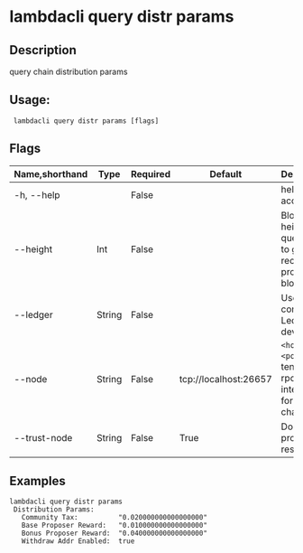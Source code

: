 # lambdacli query distr params

## Description

query chain distribution params

## Usage:

```
 lambdacli query distr params [flags]
```

## Flags

| Name,shorthand | Type   | Required | Default               | Description                                                  |
| -------------- | ------ | -------- | --------------------- | ------------------------------------------------------------ |
| -h, --help     |        | False    |                       | help for account                                             |
| --height       | Int    | False    |                       | Block height to query, omit to get most recent provable block|
| --ledger       | String | False    |                       | Use a connected Ledger device                                |
| --node         | String | False    | tcp://localhost:26657 | `<host>:<port>`to tendermint rpc interface for this chain    |
| --trust-node   | String | False    | True                  | Don't verify proofs for responses                            |


## Examples

```
lambdacli query distr params
 Distribution Params:
   Community Tax:          "0.020000000000000000"
   Base Proposer Reward:   "0.010000000000000000"
   Bonus Proposer Reward:  "0.040000000000000000"
   Withdraw Addr Enabled:  true
```

​           
